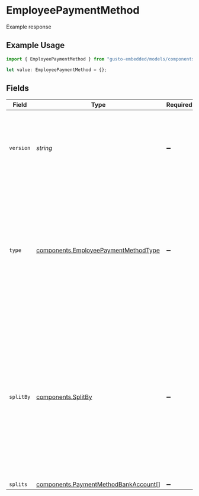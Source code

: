 # EmployeePaymentMethod

Example response

## Example Usage

```typescript
import { EmployeePaymentMethod } from "gusto-embedded/models/components";

let value: EmployeePaymentMethod = {};
```

## Fields

| Field                                                                                                                                                                                                          | Type                                                                                                                                                                                                           | Required                                                                                                                                                                                                       | Description                                                                                                                                                                                                    |
| -------------------------------------------------------------------------------------------------------------------------------------------------------------------------------------------------------------- | -------------------------------------------------------------------------------------------------------------------------------------------------------------------------------------------------------------- | -------------------------------------------------------------------------------------------------------------------------------------------------------------------------------------------------------------- | -------------------------------------------------------------------------------------------------------------------------------------------------------------------------------------------------------------- |
| `version`                                                                                                                                                                                                      | *string*                                                                                                                                                                                                       | :heavy_minus_sign:                                                                                                                                                                                             | The current version of the object. See the [versioning guide](https://docs.gusto.com/embedded-payroll/docs/idempotency) for information on how to use this field.                                              |
| `type`                                                                                                                                                                                                         | [components.EmployeePaymentMethodType](../../models/components/employeepaymentmethodtype.md)                                                                                                                   | :heavy_minus_sign:                                                                                                                                                                                             | The payment method type. If type is Check, then split_by and splits do not need to be populated. If type is Direct Deposit, split_by and splits are required.                                                  |
| `splitBy`                                                                                                                                                                                                      | [components.SplitBy](../../models/components/splitby.md)                                                                                                                                                       | :heavy_minus_sign:                                                                                                                                                                                             | Describes how the payment will be split. If split_by is Percentage, then the split amounts must add up to exactly 100. If split_by is Amount, then the last split amount must be nil to capture the remainder. |
| `splits`                                                                                                                                                                                                       | [components.PaymentMethodBankAccount](../../models/components/paymentmethodbankaccount.md)[]                                                                                                                   | :heavy_minus_sign:                                                                                                                                                                                             | N/A                                                                                                                                                                                                            |